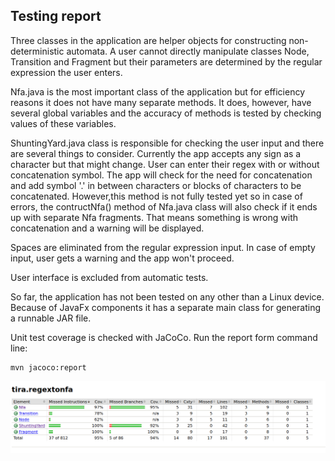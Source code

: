 ## Testing report ##


Three classes in the application are helper objects for constructing non-deterministic automata. A user
cannot directly manipulate classes Node, Transition and Fragment but their parameters are determined by
the regular expression the user enters.

Nfa.java is the most important class of the application but for efficiency reasons it does not have many
separate methods. It does, however, have several global variables and the accuracy of methods is tested
by checking values of these variables.

ShuntingYard.java class is responsible for checking the user input and there are several things to consider.
Currently the app accepts any sign as a character but that might change. User can enter their regex with or
without concatenation symbol. The app will check for the need for concatenation and add symbol '.' in between
characters or blocks of characters to be concatenated. However,this method is not fully tested yet so in case
of errors, the contructNfa() method of Nfa.java class  will also check if it ends up with separate Nfa fragments.
That means something is wrong with concatenation and a warning will be displayed.

Spaces are eliminated from the regular expression input. In case of empty input, user gets a warning and the app won't
proceed.

User interface is excluded from automatic tests. 

So far, the application has not been tested on any other than a Linux device. Because of JavaFx components
it has a separate main class for generating a runnable JAR file.

Unit test coverage is checked with JaCoCo. Run the report form command line:
```
mvn jacoco:report
```

![Jacoco report ](Pictures/Coverage021022.png)

